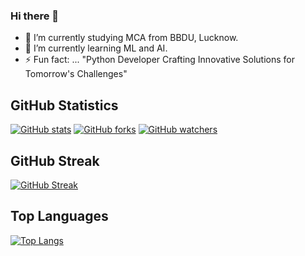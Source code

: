 ### Hi there 👋

<!--
**0gaurav4/0gaurav4** is a ✨ _special_ ✨ repository because its `README.md` (this file) appears on your GitHub profile.

Here are some ideas to get you started:

- 🔭 I’m currently working on ...
- 🌱 I’m currently learning ...
- 👯 I’m looking to collaborate on ...
- 🤔 I’m looking for help with ...
- 💬 Ask me about ...
- 📫 How to reach me: ...
- 😄 Pronouns: ...
- ⚡ Fun fact: ...
-->

- 🔭 I’m currently studying MCA from BBDU, Lucknow.
- 🌱 I’m currently learning ML and AI.
- ⚡ Fun fact: ... "Python Developer Crafting Innovative Solutions for Tomorrow's Challenges"


## GitHub Statistics



[![GitHub stats](https://img.shields.io/github/stars/0gaurav4?style=social)](https://github.com/0gaurav4?tab=stars)
[![GitHub forks](https://img.shields.io/github/forks/0gaurav4?style=social)](https://github.com/0gaurav4/network/members)
[![GitHub watchers](https://img.shields.io/github/watchers/0gaurav4?style=social)](https://github.com/0gaurav4/watchers)







## GitHub Streak

[![GitHub Streak](http://github-readme-streak-stats.herokuapp.com?user=0gaurav4&theme=dark)](https://git.io/streak-stats)

## Top Languages 

[![Top Langs](https://github-readme-stats.vercel.app/api/top-langs/?username=0gaurav4&layout=compact&theme=vision-friendly-dark)](https://github.com/0gaurav4/github-readme-stats)


<!-- ![Snake animation](https://github.com/0gaurav4/0gaurav4/blob/output/github-contribution-grid-snake.svg) -->





      

